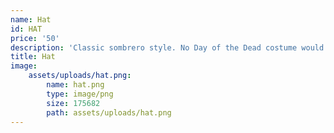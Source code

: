 ```yaml
---
name: Hat
id: HAT
price: '50'
description: 'Classic sombrero style. No Day of the Dead costume would be complete without an epic hat such as this one.'
title: Hat
image:
    assets/uploads/hat.png:
        name: hat.png
        type: image/png
        size: 175682
        path: assets/uploads/hat.png
---
```


